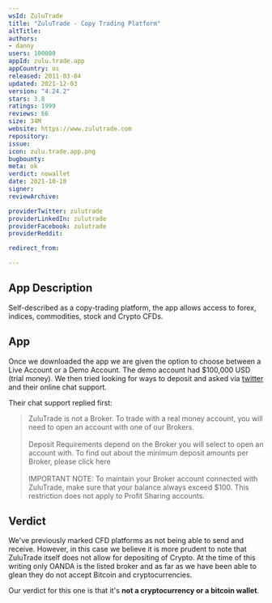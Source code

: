```yaml
---
wsId: ZuluTrade
title: "ZuluTrade - Copy Trading Platform"
altTitle: 
authors:
- danny
users: 100000
appId: zulu.trade.app
appCountry: us
released: 2011-03-04
updated: 2021-12-03
version: "4.24.2"
stars: 3.8
ratings: 1999
reviews: 66
size: 34M
website: https://www.zulutrade.com
repository: 
issue: 
icon: zulu.trade.app.png
bugbounty: 
meta: ok
verdict: nowallet
date: 2021-10-10
signer: 
reviewArchive:

providerTwitter: zulutrade
providerLinkedIn: zulutrade
providerFacebook: zulutrade
providerReddit: 

redirect_from:

---
```


## App Description

Self-described as a copy-trading platform, the app allows access to forex, indices, commodities, stock and Crypto CFDs.

## App

Once we downloaded the app we are given the option to choose between a Live Account or a Demo Account. The demo account had $100,000 USD (trial money). We then tried looking for ways to deposit and asked via [twitter](https://twitter.com/BitcoinWalletz/status/1446388457245315076) and their online chat support. 

Their chat support replied first:

> ZuluTrade is not a Broker.
To trade with a real money account, you will need to open an account with one of our Brokers.<br><br>
Deposit Requirements depend on the Broker you will select to open an account with. 
To find out about the minimum deposit amounts per Broker, please click here<br><br>
IMPORTANT NOTE: To maintain your Broker account connected with ZuluTrade, make sure that your balance always exceed $100. This restriction does not apply to Profit Sharing accounts.

## Verdict

We've previously marked CFD platforms as not being able to send and receive. However, in this case we believe it is more prudent to note that ZuluTrade itself does not allow for depositing of Crypto. At the time of this writing only OANDA is the listed broker and as far as we have been able to glean they do not accept Bitcoin and cryptocurrencies. 

Our verdict for this one is that it's **not a cryptocurrency or a bitcoin wallet**.

